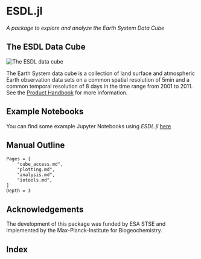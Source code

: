 # ESDL.jl

*A package to explore and analyze the Earth System Data Cube*


## The ESDL Data Cube

![The ESDL data cube](http://earthsystemdatacube.net/wp-content/uploads/2015/07/EarthDataCube3.png)

The Earth System data cube is a collection of land surface and atmospheric Earth observation data sets on a common spatial resolution
of 5min and a common temporal resolution of 8 days in the time range from 2001 to 2011. See the [Product Handbook](http://esdl.readthedocs.io/en/latest/index.html)
for more information.

## Example Notebooks

You can find some example Jupyter Notebooks using *ESDL.jl* [here](https://github.com/esa-esdl/esdl-shared)

## Manual Outline

```@contents
Pages = [
    "cube_access.md",
    "plotting.md",
    "analysis.md",
    "iotools.md",
]
Depth = 3
```

## Acknowledgements

The development of this package was funded by ESA STSE and implemented by
the Max-Planck-Institute for Biogeochemistry.

## Index

```@index
```
